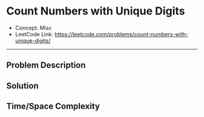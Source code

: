 # Count Numbers with Unique Digits

- Concept: Misc
- LeetCode Link: https://leetcode.com/problems/count-numbers-with-unique-digits/

---

## Problem Description

## Solution

## Time/Space Complexity

